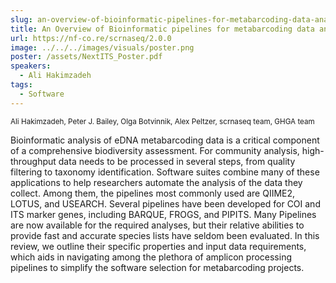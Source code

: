 ```yaml
---
slug: an-overview-of-bioinformatic-pipelines-for-metabarcoding-data-analyses
title: An Overview of Bioinformatic pipelines for metabarcoding data analyses
url: https://nf-co.re/scrnaseq/2.0.0
image: ../../../images/visuals/poster.png
poster: /assets/NextITS_Poster.pdf
speakers:
  - Ali Hakimzadeh
tags:
  - Software
---
```

<div className="mb-8">
  <small className="typo-small">
    Ali Hakimzadeh, Peter J. Bailey, Olga Botvinnik, Alex Peltzer, scrnaseq team, GHGA team
  </small>
</div>

Bioinformatic analysis of eDNA metabarcoding data is a critical component of a comprehensive biodiversity assessment. For community analysis, high-throughput data needs to be processed in several steps, from quality filtering to taxonomy identification. Software suites combine many of these applications to help researchers automate the analysis of the data they collect. Among them, the pipelines most commonly used are QIIME2, LOTUS, and USEARCH. Several pipelines have been developed for  COI and ITS marker genes, including BARQUE, FROGS, and  PIPITS. Many Pipelines are now available for the required analyses, but their relative abilities to provide fast and accurate species lists have seldom been evaluated. In this review, we outline their specific properties and input data requirements, which aids in navigating among the plethora of amplicon processing pipelines to simplify the software selection for metabarcoding projects.
